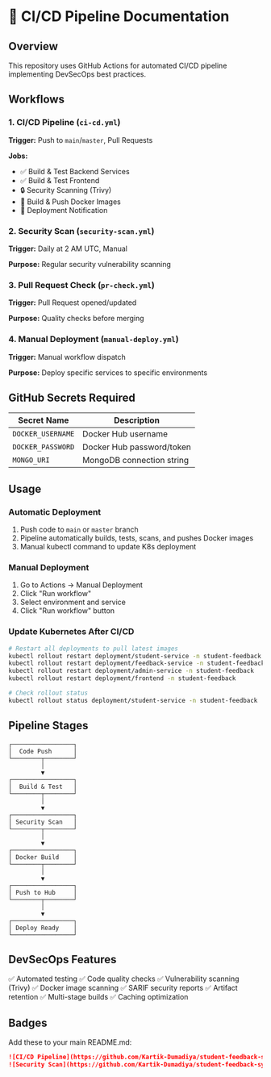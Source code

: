 # 🚀 CI/CD Pipeline Documentation

## Overview

This repository uses GitHub Actions for automated CI/CD pipeline implementing DevSecOps best practices.

## Workflows

### 1. **CI/CD Pipeline** (`ci-cd.yml`)
**Trigger:** Push to `main`/`master`, Pull Requests

**Jobs:**
- ✅ Build & Test Backend Services
- ✅ Build & Test Frontend
- 🔒 Security Scanning (Trivy)
- 🐳 Build & Push Docker Images
- 📢 Deployment Notification

### 2. **Security Scan** (`security-scan.yml`)
**Trigger:** Daily at 2 AM UTC, Manual

**Purpose:** Regular security vulnerability scanning

### 3. **Pull Request Check** (`pr-check.yml`)
**Trigger:** Pull Request opened/updated

**Purpose:** Quality checks before merging

### 4. **Manual Deployment** (`manual-deploy.yml`)
**Trigger:** Manual workflow dispatch

**Purpose:** Deploy specific services to specific environments

## GitHub Secrets Required

| Secret Name | Description |
|-------------|-------------|
| `DOCKER_USERNAME` | Docker Hub username |
| `DOCKER_PASSWORD` | Docker Hub password/token |
| `MONGO_URI` | MongoDB connection string |

## Usage

### Automatic Deployment
1. Push code to `main` or `master` branch
2. Pipeline automatically builds, tests, scans, and pushes Docker images
3. Manual kubectl command to update K8s deployment

### Manual Deployment
1. Go to Actions → Manual Deployment
2. Click "Run workflow"
3. Select environment and service
4. Click "Run workflow" button

### Update Kubernetes After CI/CD
```bash
# Restart all deployments to pull latest images
kubectl rollout restart deployment/student-service -n student-feedback
kubectl rollout restart deployment/feedback-service -n student-feedback
kubectl rollout restart deployment/admin-service -n student-feedback
kubectl rollout restart deployment/frontend -n student-feedback

# Check rollout status
kubectl rollout status deployment/student-service -n student-feedback
```

## Pipeline Stages

```
┌─────────────────┐
│  Code Push      │
└────────┬────────┘
         │
         ▼
┌─────────────────┐
│  Build & Test   │
└────────┬────────┘
         │
         ▼
┌─────────────────┐
│ Security Scan   │
└────────┬────────┘
         │
         ▼
┌─────────────────┐
│ Docker Build    │
└────────┬────────┘
         │
         ▼
┌─────────────────┐
│ Push to Hub     │
└────────┬────────┘
         │
         ▼
┌─────────────────┐
│ Deploy Ready    │
└─────────────────┘
```

## DevSecOps Features

✅ Automated testing
✅ Code quality checks
✅ Vulnerability scanning (Trivy)
✅ Docker image scanning
✅ SARIF security reports
✅ Artifact retention
✅ Multi-stage builds
✅ Caching optimization

## Badges

Add these to your main README.md:

```markdown
![CI/CD Pipeline](https://github.com/Kartik-Dumadiya/student-feedback-system/actions/workflows/ci-cd.yml/badge.svg)
![Security Scan](https://github.com/Kartik-Dumadiya/student-feedback-system/actions/workflows/security-scan.yml/badge.svg)
```